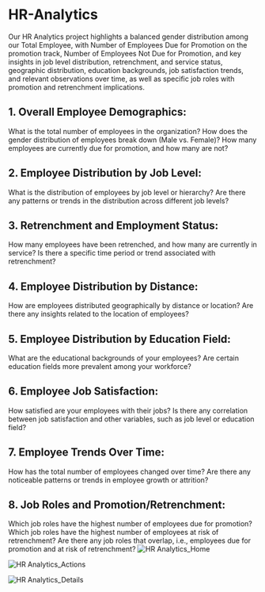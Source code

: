 # HR-Analytics
 Our HR Analytics project highlights a balanced gender distribution among our Total Employee, 
 with Number of Employees Due for Promotion on the promotion track, Number of Employees Not Due for Promotion, and key insights in job level distribution, 
 retrenchment, and service status, geographic distribution, education backgrounds, job satisfaction trends, and relevant observations over time, 
 as well as specific job roles with promotion and retrenchment implications.

  
## **1.	Overall Employee Demographics:**

What is the total number of employees in the organization?
How does the gender distribution of employees break down (Male vs. Female)?
How many employees are currently due for promotion, and how many are not?
## **2.	Employee Distribution by Job Level:**

What is the distribution of employees by job level or hierarchy?
Are there any patterns or trends in the distribution across different job levels?
## **3.	Retrenchment and Employment Status:**

How many employees have been retrenched, and how many are currently in service?
Is there a specific time period or trend associated with retrenchment?
## **4.	Employee Distribution by Distance:**

How are employees distributed geographically by distance or location?
Are there any insights related to the location of employees?
## **5.	Employee Distribution by Education Field:**

What are the educational backgrounds of your employees?
Are certain education fields more prevalent among your workforce?
## **6.	Employee Job Satisfaction:**

How satisfied are your employees with their jobs?
Is there any correlation between job satisfaction and other variables, such as job level or education field?
## **7.	Employee Trends Over Time:**

How has the total number of employees changed over time?
Are there any noticeable patterns or trends in employee growth or attrition?
## **8.	Job Roles and Promotion/Retrenchment:**

Which job roles have the highest number of employees due for promotion?
Which job roles have the highest number of employees at risk of retrenchment?
Are there any job roles that overlap, i.e., employees due for promotion and at risk of retrenchment?
![HR Analytics_Home](https://github.com/SMalhotra563/HR-Analytics/assets/147312244/33eb29fc-8bb0-4848-adc7-cf19d0c5b32f)

![HR Analytics_Actions](https://github.com/SMalhotra563/HR-Analytics/assets/147312244/a6aa079d-65a4-42fd-9eae-bfec2c47b638)


![HR Analytics_Details](https://github.com/SMalhotra563/HR-Analytics/assets/147312244/7b29ee63-d75a-4940-a399-260a3ec3c6bb)

